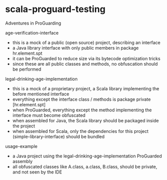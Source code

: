 scala-proguard-testing
======================

Adventures in ProGuarding

age-verification-interface
  - this is a mock of a public (open source) project, describing an interface
  - a Java library interface with only public members in package hr.element.spt
  - it can be ProGuarded to reduce size via its bytecode optimization tricks
  - since these are all public classes and methods, no obfuscation should be performed

legal-drinking-age-implementation
  - this is a mock of a proprietary project, a Scala library implementing the before mentioned interface
  - everything except the interface class / methods is package private [hr.element.spt]
  - when ProGuarded, everything except the method implementing the interface must become obfuscated
  - when assembled for Java, the Scala library should be packaged inside the project
  - when assembled for Scala, only the dependencies for this project (simple-library-interface) should be bundled

usage-example
  - a Java project using the legal-drinking-age-implementation ProGuarded assembly
  - all obfuscated classes like A.class, a.class, B.class, should be private, and not seen by the IDE

